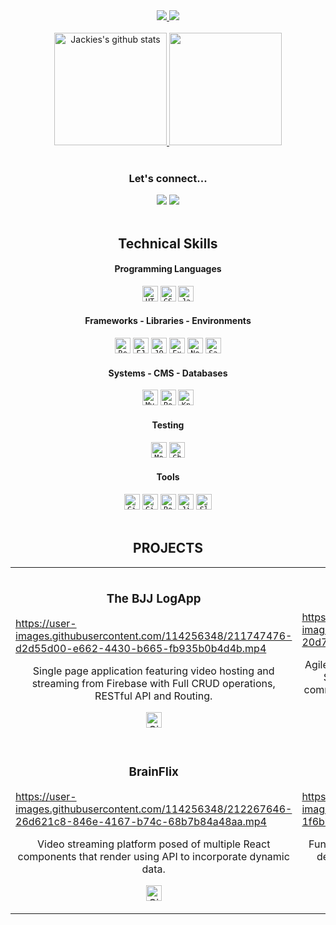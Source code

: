 <!-- Introduction -->

<div align="center">
  <a href="https://git.io/typing-svg">
    <img src="https://readme-typing-svg.demolab.com?font=Merriweather+Sans&pause=1000&color=FA7372&width=800&lines=Hi+there%2C+I'm+Jackie+%F0%9F%91%8B;A+passionate+and+very+curious+full-stack+web+developer.;Welcome+to+my+GitHub+profile!&center=true&size=30">
  </a>
  
<!--  Visitors Badge  -->
  <img src="https://visitor-badge.laobi.icu/badge?page_id=NacarateJ.visitor-badge&left_color=%23fe7371&right_color=%23252334"  />
</div>

<br>

  
<!-- Stats Card -->

<div align="center">
  <a href="https://github.com/NacarateJ/github-readme-stats">
  <img height="180em" src="https://github-readme-stats.vercel.app/api?username=NacarateJ&show_icons=true&include_all_commits=true&theme=aura_dark&hide_border=true&hide_rank=true&count_private=true" alt="Jackies's github stats" />
  </a>
  
<!--  Languages Card  -->

<a href="https://github.com/NacarateJ/github-readme-stats">
<img height="180em" src="https://github-readme-stats.vercel.app/api/top-langs/?username=NacarateJ&layout=compact&theme=aura_dark&hide_border=true&hide=shell&langs_count=8" />
</a>
  
</div>

<br>

<!-- Contact Information  -->
 
 <h3 align="center">Let's connect...</h3>
  
 <div align="center"> 
  <a href = "mailto:jaquelinenacarate@gmail.com"><img src="https://img.shields.io/badge/Gmail-D14836?style=for-the-badge&logo=gmail&logoColor=white" target="_blank"></a>
  <a href="https://www.linkedin.com/in/jaquelinenacarate/" target="_blank"><img src="https://img.shields.io/badge/-LinkedIn-%230077B5?style=for-the-badge&logo=linkedin&logoColor=white" target="_blank"></a> 
  
<br>
<br>
 
<!--![Snake animation](https://github.com/NacarateJ/NacarateJ/blob/output/github-contribution-grid-snake.svg)-->
</div>

<!-- Icons -->

<h2 align="center">Technical Skills</h2>

<h4 align="center">Programming Languages</h4>

<div align="center">
 <a href="https://developer.mozilla.org/en-US/docs/Web/HTML" target="_blank"><code><img title="HTML - HyperText Markup Language is the standard markup language for documents designed to be displayed in a web browser. It is frequently assisted by technologies such as Cascading Style Sheets and scripting languages such as JavaScript." height="25" src="https://cdn.jsdelivr.net/gh/devicons/devicon/icons/html5/html5-original.svg"></code></a>
  <a href="https://developer.mozilla.org/en-US/docs/Web/CSS"><code><img title="CSS - Cascading Style Sheets is a style sheet language used for describing the presentation of a document written in a markup language such as HTML or XML." height="25" src="https://cdn.jsdelivr.net/gh/devicons/devicon/icons/css3/css3-original.svg"></code></a>
  <a href="https://developer.mozilla.org/en-US/docs/Web/JavaScript"><code><img title="JavaScript is a versatile programming language used to add interactivity and dynamic behavior to web pages. It allows you to create client-side scripts, often incorporating third-party libraries, that run on the user's web browser." height="25" src="https://cdn.jsdelivr.net/gh/devicons/devicon/icons/javascript/javascript-original.svg" ></code></a>
</div>

<h4 align="center">Frameworks - Libraries - Environments</h4>

<div align="center">
  <a href="https://reactjs.org/"><code><img title="React is a popular front-end JavaScript library for building user interfaces. It provides a component-based approach to web development, allowing developers to build reusable UI components." height="25" src="https://cdn.jsdelivr.net/gh/devicons/devicon/icons/react/react-original.svg"></code></a>
   <a href="https://ejs.co/"><code><img title="EJS (Embedded JavaScript) is a templating language that enables you to generate dynamic HTML content on the server-side. It is often used with Node.js and Express to build server-rendered web applications." height="25" src="https://github.com/NacarateJ/NacarateJ/assets/114256348/57063151-515b-430d-a335-b7e3ac4f67ec"></code></a>
    <a href="https://jquery.com/"><code><img title="JQuery is a fast and concise JavaScript library that simplifies HTML document traversal, event handling, and animations. It provides a convenient way to interact with the Document Object Model (DOM) of a web page." height="25" src="https://cdn.jsdelivr.net/gh/devicons/devicon/icons/jquery/jquery-plain.svg"></code></a>
   <a href="https://expressjs.com/"><code><img title="Express is a minimal and flexible back end  web application framework for Node.js. It provides a set of features for building web applications and RESTful APIs, such as routing, middleware, and template engines." height="25" src=https://cdn.jsdelivr.net/gh/devicons/devicon/icons/express/express-original.svg></code></a>
   <a href="https://nodejs.org/en/"><code><img title="Node.js is a back-end JavaScript runtime environment built on Chrome's V8 JavaScript engine. It allows you to run JavaScript code outside a web browser (on the server-side), making it possible to build scalable and high-performance web applications." height="25" src="https://cdn.jsdelivr.net/gh/devicons/devicon/icons/nodejs/nodejs-original.svg"></code></a>
  <a href="https://sass-lang.com/"><code><img title="Sass is a preprocessor scripting language that is interpreted or compiled into Cascading Style Sheets. It introduces features like variables, nesting, mixins, and functions, which improve code organization, reusability, and maintainability." height="25" src="https://cdn.jsdelivr.net/gh/devicons/devicon/icons/sass/sass-original.svg"></code></a>
</div>

<h4 align="center">Systems - CMS - Databases</h4>

<div align="center">
   <a href="https://www.mysql.com/"><code><img title="MySQL is an open-source relational database management system." height="25" src="https://cdn.jsdelivr.net/gh/devicons/devicon/icons/mysql/mysql-original.svg"></code></a>
  <a href="https://www.postgresql.org/"><code><img title="PostgreSQL is a powerful, open source object-relational database system" height="25" src="https://cdn.jsdelivr.net/gh/devicons/devicon/icons/postgresql/postgresql-plain.svg"></code></a>
  <a href="https://knexjs.org/"><code><img title="Knex.js is a SQL query builder for Node.js that supports various relational databases like Postgres and MySQL. It provides both callbacks and promise interface for building database queries in JavaScript." height="25" src="https://static-00.iconduck.com/assets.00/knex-icon-512x512-vg01e8qb.png"></code></a>
</div>

<h4 align="center">Testing</h4>

<div align="center">
   <a href="https://mochajs.org/"><code><img title="Mocha is a JavaScript testing framework for Node.js and web browsers. It provides a flexible and feature-rich environment for writing and executing asynchronous tests." height="25" src="https://cdn.jsdelivr.net/gh/devicons/devicon/icons/mocha/mocha-plain.svg"></code></a>
  <a href="https://www.chaijs.com/"><code><img title="Chai is a BDD / TDD assertion library for Node.js and the browser. It can be paired with any javascript testing framework and provides a set of assertion styles and utilities to make test assertions more expressive and readable." height="25" src="https://github.com/NacarateJ/NacarateJ/assets/114256348/37c94017-2e27-4cff-b2a5-c8af606de984"></code></a>
</div>

<h4 align="center">Tools</h4>

<div align="center">
  <a href="https://git-scm.com/"><code><img title="Git is a distributed version control system used for tracking changes in source code during software development. It allows multiple developers to collaborate on a project, manage code versions, and merge changes." height="25" src="https://www.vectorlogo.zone/logos/git-scm/git-scm-icon.svg"></code></a>
   <a href="https://github.com/"><code><img title="GitHub is a web-based hosting service for Git repositories. It provides a platform for version control, collaboration, and hosting of code repositories." height="25" src="https://cdn.jsdelivr.net/gh/devicons/devicon/icons/github/github-original.svg"></code></a>
  <a href="https://www.postman.com/"><code><img title="Postman is an API development and testing tool. It allows developers to send HTTP requests, test APIs, and view responses in a user-friendly interface." height="25" src="https://www.vectorlogo.zone/logos/getpostman/getpostman-icon.svg"></code></a>
   <a href="https://www.atlassian.com/software/jira"><code><img title="Jira is a software application that allows teams to track issues, manage projects, and automate workflows." height="25" src="https://static-00.iconduck.com/assets.00/jira-icon-512x512-z7na7dot.png"></code></a>
  <a href="https://slack.com/"><code><img title="Slack is a collaboration platform that facilitates team communication and collaboration. It provides features such as chat channels, direct messaging, file sharing, and integration with various tools." height="25" src="https://cdn.jsdelivr.net/gh/devicons/devicon/icons/slack/slack-original.svg"></code></a>
</div>

<br>
  
  
<!---Video Gallery--->

<div align="center">
  <h2>PROJECTS</h2>
  </div>
  
  <div align="center">
  
  <table>
    
    
  <tr>
  <td class="1" width="50%">
  <h3 align="center">The BJJ LogApp</h3>
  <p align="center">

https://user-images.githubusercontent.com/114256348/211747476-d2d55d00-e662-4430-b665-fb935b0b4d4b.mp4
    

  <p align="center">
             <p align="center"> Single page application featuring video hosting and streaming from Firebase with Full CRUD operations, RESTful API and Routing.</p>
     <p align="center">
<span>
<a href="https://github.com/NacarateJ/jaqueline-nacarate-the-bjj-log-app" target="_blank" rel="noreferrer"><img src="https://img.shields.io/badge/%20-Repo-blue?style=flat&logo=GitHub" alt="GitHub Repo" height ="25px"></a> 
</span>
       </p>
</p>
  </p>
  </td>
    
   
  <td class="1" width="50%">
  <h3 align="center">InStock</h3>
   <p align="center">

https://user-images.githubusercontent.com/114256348/212585085-20d7a8f1-138a-4a23-b8aa-5b0101e62402.mp4

 <p align="center">
        <p align="center">Agile project to deliver a full stack Inventory Management System with a modern React and SCSS front-end communicating with a robust Express, Nodejs and MySQL back-
end.</p>
    <p align="center">
<span>
<a href="https://github.com/NacarateJ/instock" target="_blank" rel="noreferrer"><img src="https://img.shields.io/badge/%20-Repo-blue?style=flat&logo=GitHub" alt="GitHub Repo" height ="25px"></a> 
</span>
      </p>
</p>
  </p>
  </td>
  </tr>
  
     
 
  <td class="1" width="50%">
  <h3 align="center">BrainFlix</h3>
  <p align="center">

https://user-images.githubusercontent.com/114256348/212267646-26d621c8-846e-4167-b74c-68b7b84a48aa.mp4

  <p align="center">
       <p align="center">Video streaming platform posed of multiple React components that render using API to incorporate dynamic data.
</p>
  <p align="center">
<span>
<a href="https://github.com/NacarateJ/jaqueline-nacarate-brainflix" target="_blank" rel="noreferrer"><img src="https://img.shields.io/badge/%20-Repo-blue?style=flat&logo=GitHub" alt="GitHub Repo" height ="25px"></a> 
</span>
    </p>
</p>
  </p>
  </td>
    
    
    
  <td class="1" width="50%">
  <h3 align="center">Band Site</h3>
   <p align="center">
   
https://user-images.githubusercontent.com/114256348/212266358-1f6bb0dc-4448-4362-99d9-3c6c8d24963a.mp4

 <p align="center">
       <p align="center">Functional and responsive site respecting a mobile-first design approach using Sass, React, JavaScript DOM manipulation, FlexBox and API HTTP requests.
</p>
  <p align="center">
<span>
<a href="https://github.com/NacarateJ/jaqueline-nacarate-bandsite" target="_blank" rel="noreferrer"><img src="https://img.shields.io/badge/%20-Repo-blue?style=flat&logo=GitHub" alt="GitHub Repo" height ="25px"></a> 
</span>
    </p>
</p>
  </p>
  </td>
  </tr>
  
  
  
  </table>
  
  </div>
  

